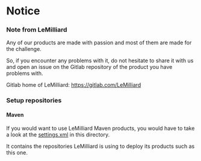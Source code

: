 # Notice

### Note from LeMilliard

Any of our products are made with passion and most of them are made for the challenge.

So, if you encounter any problems with it, do not hesitate to share it with us and open
an issue on the Gitlab repository of the product you have problems with.

Gitlab home of LeMilliard:
https://gitlab.com/LeMilliard

### Setup repositories

#### Maven

If you would want to use LeMilliard Maven products, you would have to take a look at the
[settings.xml](./repositories/settings.xml) in this directory.

It contains the repositories LeMilliard is using to deploy its products such as this one.